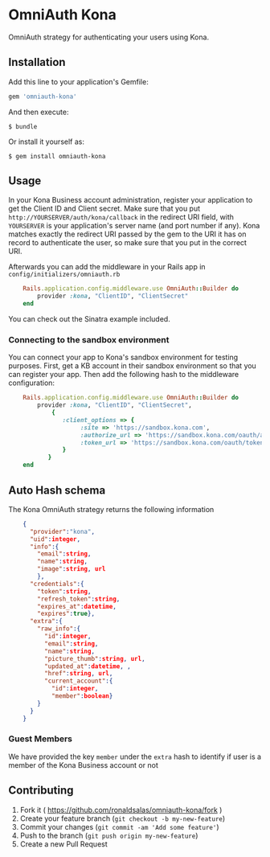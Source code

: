 # OmniAuth Kona

OmniAuth strategy for authenticating your users using Kona.

## Installation

Add this line to your application's Gemfile:

```ruby
gem 'omniauth-kona'
```

And then execute:

    $ bundle

Or install it yourself as:

    $ gem install omniauth-kona

## Usage

In your Kona Business account administration, register your application to get the Client ID and Client secret. Make sure that you put `http://YOURSERVER/auth/kona/callback` in the redirect URI field, with `YOURSERVER` is your application's server name (and port number if any). Kona matches exactly the redirect URI passed by the gem to the URI it has on record to authenticate the user, so make sure that you put in the correct URI.

Afterwards you can add the middleware in your Rails app in `config/initializers/omniauth.rb`

```ruby
    Rails.application.config.middleware.use OmniAuth::Builder do
        provider :kona, "ClientID", "ClientSecret"
    end
```

You can check out the Sinatra example included.

### Connecting to the sandbox environment

You can connect your app to Kona's sandbox environment for testing purposes. First, get a KB account in their sandbox environment so that you can register your app. Then add the following hash to the middleware configuration:

```ruby
    Rails.application.config.middleware.use OmniAuth::Builder do
        provider :kona, "ClientID", "ClientSecret",
            {
               :client_options => {
                    :site => 'https://sandbox.kona.com',
                    :authorize_url => 'https://sandbox.kona.com/oauth/authorize',
                    :token_url => 'https://sandbox.kona.com/oauth/token'
               }
           }
    end
```

## Auto Hash schema

The Kona OmniAuth strategy returns the following information

```json
    {
      "provider":"kona",
      "uid":integer,
      "info":{
        "email":string,
        "name":string,
        "image":string, url
        },
      "credentials":{
        "token":string,
        "refresh_token":string,
        "expires_at":datetime,
        "expires":true},
      "extra":{
        "raw_info":{
          "id":integer,
          "email":string,
          "name":string,
          "picture_thumb":string, url,
          "updated_at":datetime, ,
          "href":string, url,
          "current_account":{
            "id":integer,
            "member":boolean}
        }
      }
    }
```

### Guest Members

We have provided the key `member` under the `extra` hash to identify if user is a member of the Kona Business account or not

## Contributing

1. Fork it ( https://github.com/ronaldsalas/omniauth-kona/fork )
2. Create your feature branch (`git checkout -b my-new-feature`)
3. Commit your changes (`git commit -am 'Add some feature'`)
4. Push to the branch (`git push origin my-new-feature`)
5. Create a new Pull Request
